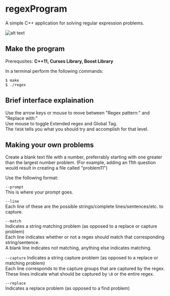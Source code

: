 regexProgram
============

A simple C++ application for solving regular expression problems.

![alt text](http://i.imgur.com/qZTMalh.gif "gif demo")

Make the program
---
Prerequsites: **C++11, Curses Library, Boost Library**

In a terminal perform the following commands:
```
$ make
$ ./regex
```

Brief interface explaination
---
Use the arrow keys or mouse to move between "Regex pattern:" and "Replace with:"    
Use mouse to toggle Extended regex and Global Tag.    
The `TASK` tells you what you should try and accomplish for that level.   

Making your own problems
---
Create a blank text file with a number, preferrably starting with one greater than the largest number problem. (For example, adding an 11th question would result in creating a file called "problem11")

Use the following format:

`--prompt`    
This is where your prompt goes.    

`--line`    
Each line of these are the possible strings/complete lines/sentences/etc. to capture.

`--match`    
Indicates a string matching problem (as opposed to a replace or capture problem)    
Each line indicates whether or not a regex should match that corresponding string/sentence.    
A blank line indicates not matching, anything else indicates matching.

`--capture`
Indicates a string capture problem (as opposed to a replace or matching problem)    
Each line corresponds to the capture groups that are captured by the regex.    
These lines indicate what should be captured by `\0` or the entire regex.    

`--replace`    
Indicates a replace problem (as opposed to a find problem)
